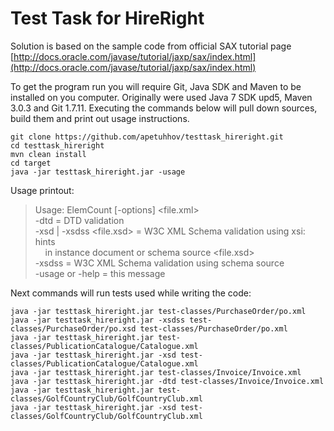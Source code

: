 # Test Task for HireRight

Solution is based on the sample code from official SAX tutorial page [http://docs.oracle.com/javase/tutorial/jaxp/sax/index.html](http://docs.oracle.com/javase/tutorial/jaxp/sax/index.html)

To get the program run you will require Git, Java SDK and Maven to be installed on you computer.
Originally were used Java 7 SDK upd5, Maven 3.0.3 and Git 1.7.11.
Executing the commands below will pull down sources, build them and print out usage instructions.

	git clone https://github.com/apetuhhov/testtask_hireright.git
	cd testtask_hireright
	mvn clean install
	cd target
	java -jar testtask_hireright.jar -usage
	
Usage printout:
>Usage: ElemCount [-options] <file.xml>  
       -dtd = DTD validation  
       -xsd | -xsdss <file.xsd> = W3C XML Schema validation using xsi: hints  
       &nbsp;&nbsp;&nbsp;&nbsp;in instance document or schema source <file.xsd>  
       -xsdss <file> = W3C XML Schema validation using schema source <file>  
       -usage or -help = this message  

Next commands will run tests used while writing the code:

	java -jar testtask_hireright.jar test-classes/PurchaseOrder/po.xml
	java -jar testtask_hireright.jar -xsdss test-classes/PurchaseOrder/po.xsd test-classes/PurchaseOrder/po.xml
	java -jar testtask_hireright.jar test-classes/PublicationCatalogue/Catalogue.xml
	java -jar testtask_hireright.jar -xsd test-classes/PublicationCatalogue/Catalogue.xml
	java -jar testtask_hireright.jar test-classes/Invoice/Invoice.xml
	java -jar testtask_hireright.jar -dtd test-classes/Invoice/Invoice.xml
	java -jar testtask_hireright.jar test-classes/GolfCountryClub/GolfCountryClub.xml
	java -jar testtask_hireright.jar -xsd test-classes/GolfCountryClub/GolfCountryClub.xml

